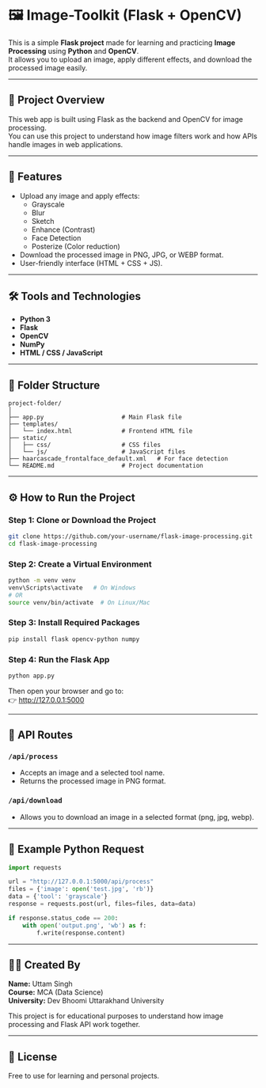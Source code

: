 # 🖼️ Image-Toolkit (Flask + OpenCV)

This is a simple **Flask project** made for learning and practicing **Image Processing** using **Python** and **OpenCV**.  
It allows you to upload an image, apply different effects, and download the processed image easily.

---

## 🎯 Project Overview

This web app is built using Flask as the backend and OpenCV for image processing.  
You can use this project to understand how image filters work and how APIs handle images in web applications.

---

## 🧩 Features

- Upload any image and apply effects:
  - Grayscale
  - Blur
  - Sketch
  - Enhance (Contrast)
  - Face Detection
  - Posterize (Color reduction)
- Download the processed image in PNG, JPG, or WEBP format.
- User-friendly interface (HTML + CSS + JS).

---

## 🛠️ Tools and Technologies

- **Python 3**
- **Flask**
- **OpenCV**
- **NumPy**
- **HTML / CSS / JavaScript**

---

## 📁 Folder Structure

```
project-folder/
│
├── app.py                      # Main Flask file
├── templates/
│   └── index.html              # Frontend HTML file
├── static/
│   ├── css/                    # CSS files
│   └── js/                     # JavaScript files
├── haarcascade_frontalface_default.xml   # For face detection
└── README.md                   # Project documentation
```

---

## ⚙️ How to Run the Project

### Step 1: Clone or Download the Project
```bash
git clone https://github.com/your-username/flask-image-processing.git
cd flask-image-processing
```

### Step 2: Create a Virtual Environment
```bash
python -m venv venv
venv\Scripts\activate   # On Windows
# OR
source venv/bin/activate  # On Linux/Mac
```

### Step 3: Install Required Packages
```bash
pip install flask opencv-python numpy
```

### Step 4: Run the Flask App
```bash
python app.py
```

Then open your browser and go to:  
👉 http://127.0.0.1:5000

---

## 🧠 API Routes

### `/api/process`
- Accepts an image and a selected tool name.
- Returns the processed image in PNG format.

### `/api/download`
- Allows you to download an image in a selected format (png, jpg, webp).

---

## 🧪 Example Python Request

```python
import requests

url = "http://127.0.0.1:5000/api/process"
files = {'image': open('test.jpg', 'rb')}
data = {'tool': 'grayscale'}
response = requests.post(url, files=files, data=data)

if response.status_code == 200:
    with open('output.png', 'wb') as f:
        f.write(response.content)
```

---

## 🧑‍💻 Created By

**Name:** Uttam Singh  
**Course:** MCA (Data Science)  
**University:** Dev Bhoomi Uttarakhand University  

This project is for educational purposes to understand how image processing and Flask API work together.

---

## 📜 License

Free to use for learning and personal projects.
